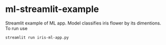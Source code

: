 # ml-streamlit-example
Streamlit example of ML app. Model classifies iris flower by its dimentions. To run use

```
streamlit run iris-ml-app.py

```
